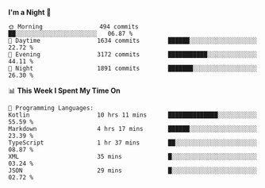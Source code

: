 <!--START_SECTION:waka-->
**I'm a Night 🦉** 

```text
🌞 Morning                494 commits         ██░░░░░░░░░░░░░░░░░░░░░░░   06.87 % 
🌆 Daytime                1634 commits        ██████░░░░░░░░░░░░░░░░░░░   22.72 % 
🌃 Evening                3172 commits        ███████████░░░░░░░░░░░░░░   44.11 % 
🌙 Night                  1891 commits        ███████░░░░░░░░░░░░░░░░░░   26.30 % 
```


📊 **This Week I Spent My Time On** 

```text
💬 Programming Languages: 
Kotlin                   10 hrs 11 mins      ██████████████░░░░░░░░░░░   55.59 % 
Markdown                 4 hrs 17 mins       ██████░░░░░░░░░░░░░░░░░░░   23.39 % 
TypeScript               1 hr 37 mins        ██░░░░░░░░░░░░░░░░░░░░░░░   08.87 % 
XML                      35 mins             █░░░░░░░░░░░░░░░░░░░░░░░░   03.24 % 
JSON                     29 mins             █░░░░░░░░░░░░░░░░░░░░░░░░   02.72 % 
```


<!--END_SECTION:waka-->
